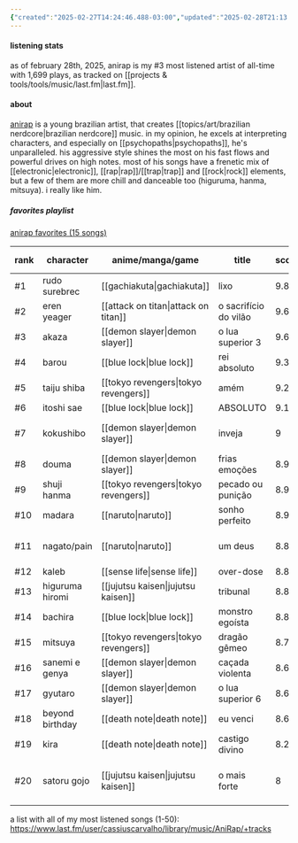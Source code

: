 ```yaml
---
{"created":"2025-02-27T14:24:46.488-03:00","updated":"2025-02-28T21:13:50.227-03:00","tags":["artist","music","braziliannerdcore","🌿","geek"],"notestage":["🌿"],"dg-publish":true,"permalink":"/references/music/artists/anirap/","dgPassFrontmatter":true}
---
```


#### listening stats

as of february 28th, 2025, anirap is my #3 most listened artist of all-time with 1,699 plays, as tracked on [[projects & tools/tools/music/last.fm\|last.fm]].

#### about

[anirap](https://www.youtube.com/@AniRap) is a young brazilian artist, that creates [[topics/art/brazilian nerdcore\|brazilian nerdcore]] music. in my opinion, he excels at interpreting characters, and especially on [[psychopaths\|psychopaths]], he's unparalleled. his aggressive style shines the most on his fast flows and powerful drives on high notes. most of his songs have a frenetic mix of [[electronic\|electronic]], [[rap\|rap]]/[[trap\|trap]] and [[rock\|rock]] elements, but a few of them are more chill and danceable too (higuruma, hanma, mitsuya). i really like him.

##### favorites playlist

[anirap favorites (15 songs)](https://www.youtube.com/playlist?list=PLnpPY4NV-19yLQm-KTDbtKfOrfRWgOanz)

| rank | character       | anime/manga/game    | title                 | score | genre/style breakdown | tags                               | release date | obs |
| ---- | --------------- | ------------------- | --------------------- | ----- | --------------------- | ---------------------------------- | ------------ | --- |
| #1   | rudo surebrec   | [[gachiakuta\|gachiakuta]]      | lixo                  | 9.8   | (...)                 | storytelling                       | sep/2024     |     |
| #2   | eren yeager     | [[attack on titan\|attack on titan]] | o sacrifício do vilão | 9.6   | (...)                 |                                    | feb/2022     |     |
| #3   | akaza           | [[demon slayer\|demon slayer]]    | o lua superior 3      | 9.6   | (...)                 | storytelling                       | jan/2022     |     |
| #4   | barou           | [[blue lock\|blue lock]]       | rei absoluto          | 9.3   | (...)                 |                                    | feb/2023     |     |
| #5   | taiju shiba     | [[tokyo revengers\|tokyo revengers]] | amém                  | 9.2   | (...)                 | chorus, sfx                        | jan/2023     |     |
| #6   | itoshi sae      | [[blue lock\|blue lock]]       | ABSOLUTO              | 9.1   | (...)                 | phonk                              | feb/2025     |     |
| #7   | kokushibo       | [[demon slayer\|demon slayer]]    | inveja                | 9     | (...)                 | voice acting, lyrics, harmonies    | feb/2025     |     |
| #8   | douma           | [[demon slayer\|demon slayer]]    | frias emoções         | 8.9   | (...)                 | dancy, upbeat                      | jul/2024     |     |
| #9   | shuji hanma     | [[tokyo revengers\|tokyo revengers]] | pecado ou punição     | 8.9   | (...)                 | dancy, chill                       | may/2024     |     |
| #10  | madara          | [[naruto\|naruto]]          | sonho perfeito        | 8.9   | (...)                 | funk style                         | feb/2024     |     |
| #11  | nagato/pain     | [[naruto\|naruto]]          | um deus               | 8.8   | (...)                 | storytelling, lyrics, orchestral   | apr/2022     |     |
| #12  | kaleb           | [[sense life\|sense life]]      | over-dose             | 8.8   | (...)                 | upbeat, synth                      | aug/2023     |     |
| #13  | higuruma hiromi | [[jujutsu kaisen\|jujutsu kaisen]]  | tribunal              | 8.8   | (...)                 | upbeat, jazzy                      | jan/2024     |     |
| #14  | bachira         | [[blue lock\|blue lock]]       | monstro egoísta       | 8.8   | (...)                 | build up                           | jan/2023     |     |
| #15  | mitsuya         | [[tokyo revengers\|tokyo revengers]] | dragão gêmeo          | 8.7   | (...)                 | dancy, chill                       | mar/2023     |     |
| #16  | sanemi e genya  | [[demon slayer\|demon slayer]]    | caçada violenta       | 8.6   | (...)                 | super aggressive                   | apr/2022     |     |
| #17  | gyutaro         | [[demon slayer\|demon slayer]]    | o lua superior 6      | 8.6   | (...)                 | storytelling                       | mar/2022     |     |
| #18  | beyond birthday | [[death note\|death note]]      | eu venci              | 8.6   | (...)                 | high-tempo                         | apr/2024     |     |
| #19  | kira            | [[death note\|death note]]      | castigo divino        | 8.2   | (...)                 | high-tempo                         | jan/2024     |     |
| #20  | satoru gojo     | [[jujutsu kaisen\|jujutsu kaisen]]  | o mais forte          | 8     | (...)                 | no melody, rap, deconstructed beat | oct/2023     |     |

a list with all of my most listened songs (1-50): https://www.last.fm/user/cassiuscarvalho/library/music/AniRap/+tracks